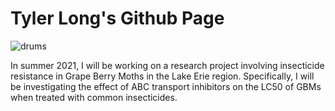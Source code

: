 # Tyler Long's Github Page

![drums](https://user-images.githubusercontent.com/81630655/114639663-63e95780-9c9c-11eb-94a2-cc65c926dbd8.jpg)

In summer 2021, I will be working on a research project involving insecticide resistance in Grape Berry Moths in the Lake Erie region. Specifically, I will be investigating the effect of ABC transport inhibitors on the LC50 of GBMs when treated with common insecticides.

